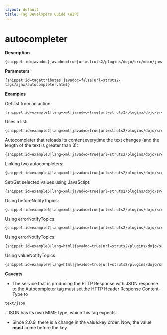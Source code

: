 ```yaml
---
layout: default
title: Tag Developers Guide (WIP)
---
```


# autocompleter

__Description__



~~~~~~~
{snippet:id=javadoc|javadoc=true|url=struts2/plugins/dojo/src/main/java/org/apache/struts2/dojo/components/Autocompleter.java}
~~~~~~~

__Parameters__



~~~~~~~
{snippet:id=tagattributes|javadoc=false|url=struts2-tags/ajax/autocompleter.html}
~~~~~~~

__Examples__

Get list from an action:


~~~~~~~
{snippet:id=example1|lang=xml|javadoc=true|url=struts2/plugins/dojo/src/main/java/org/apache/struts2/dojo/components/Autocompleter.java}
~~~~~~~

Uses a list:


~~~~~~~
{snippet:id=example2|lang=xml|javadoc=true|url=struts2/plugins/dojo/src/main/java/org/apache/struts2/dojo/components/Autocompleter.java}
~~~~~~~

Autocompleter that reloads its content everytime the text changes (and the length of the text is greater than 3):


~~~~~~~
{snippet:id=example3|lang=xml|javadoc=true|url=struts2/plugins/dojo/src/main/java/org/apache/struts2/dojo/components/Autocompleter.java}
~~~~~~~

Linking two autocompleters:


~~~~~~~
{snippet:id=example4|lang=xml|javadoc=true|url=struts2/plugins/dojo/src/main/java/org/apache/struts2/dojo/components/Autocompleter.java}
~~~~~~~

Set/Get selected values using JavaScript:


~~~~~~~
{snippet:id=example5|lang=xml|javadoc=true|url=struts2/plugins/dojo/src/main/java/org/apache/struts2/dojo/components/Autocompleter.java}
~~~~~~~

Using beforeNotifyTopics:


~~~~~~~
{snippet:id=example6|lang=xml|javadoc=true|url=struts2/plugins/dojo/src/main/java/org/apache/struts2/dojo/components/Autocompleter.java}
~~~~~~~

Using errorNotifyTopics:


~~~~~~~
{snippet:id=example7|lang=xml|javadoc=true|url=struts2/plugins/dojo/src/main/java/org/apache/struts2/dojo/components/Autocompleter.java}
~~~~~~~

Using errorNotifyTopics:


~~~~~~~
{snippet:id=example8|lang=html|javadoc=true|url=struts2/plugins/dojo/src/main/java/org/apache/struts2/dojo/components/Autocompleter.java}
~~~~~~~

Using valueNotifyTopics:


~~~~~~~
{snippet:id=example9|lang=html|javadoc=true|url=struts2/plugins/dojo/src/main/java/org/apache/struts2/dojo/components/Autocompleter.java}
~~~~~~~

__Caveats__

+ The service that is producing the HTTP Response with JSON response to the Autocompleter tag must set the HTTP Header Response Content-Type to 

~~~~~~~
text/json
~~~~~~~
. JSON has its own MIME type, which this tag expects.

+ Since 2.0.9, there is a change in the value:key order. Now, the value **must** come before the key.

